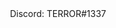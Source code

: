 <img height="16" width="16" src="https://darknesscommunity.club/images/discord.png" /> Discord: TERROR#1337
